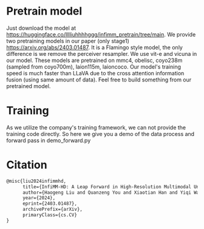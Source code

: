 # Pretrain model
Just download the model at https://huggingface.co/lllliuhhhhggg/infimm_pretrain/tree/main. We provide two pretraining models in our paper (only stage1) https://arxiv.org/abs/2403.01487. It is a Flamingo style model, the only difference is we remove the perceiver resampler. We use vit-e and vicuna in our model.
These models are pretrained on mmc4, obelisc, coyo238m (sampled from coyo700m), laion115m, laioncoco. Our model's training speed is much faster than LLaVA due to the cross attention information fusion (using same amount of data). Feel free to build something from our pretrained model. 
# Training
As we utilize the company's training framework, we can not provide the training code directly. So here we give you a demo of the data process and forward pass in demo_forward.py

# Citation

```latex
@misc{liu2024infimmhd,
      title={InfiMM-HD: A Leap Forward in High-Resolution Multimodal Understanding}, 
      author={Haogeng Liu and Quanzeng You and Xiaotian Han and Yiqi Wang and Bohan Zhai and Yongfei Liu and Yunzhe Tao and Huaibo Huang and Ran He and Hongxia Yang},
      year={2024},
      eprint={2403.01487},
      archivePrefix={arXiv},
      primaryClass={cs.CV}
}
```
